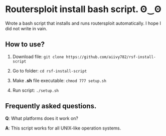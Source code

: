 # Routersploit install bash script. ʘ‿ʘ
Wrote a bash script that installs and runs routersploit automatically. I hope I did not write in vain.

## How to use?
1. Download file: ```git clone https://github.com/aiivy782/rsf-install-script```

2. Go to folder: ```cd rsf-install-script```

3. Make **.sh** file executable: ```chmod 777 setup.sh```

4. Run script: ```./setup.sh```

## Frequently asked questions.

**Q**: What platforms does it work on?

**A**: This script works for all UNIX-like operation systems.
